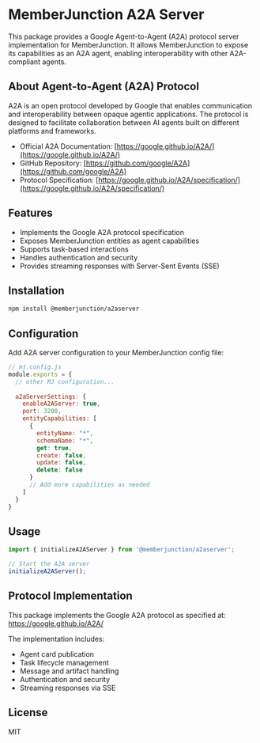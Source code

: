 # MemberJunction A2A Server

This package provides a Google Agent-to-Agent (A2A) protocol server implementation for MemberJunction. It allows MemberJunction to expose its capabilities as an A2A agent, enabling interoperability with other A2A-compliant agents.

## About Agent-to-Agent (A2A) Protocol

A2A is an open protocol developed by Google that enables communication and interoperability between opaque agentic applications. The protocol is designed to facilitate collaboration between AI agents built on different platforms and frameworks.

- Official A2A Documentation: [https://google.github.io/A2A/](https://google.github.io/A2A/)
- GitHub Repository: [https://github.com/google/A2A](https://github.com/google/A2A)
- Protocol Specification: [https://google.github.io/A2A/specification/](https://google.github.io/A2A/specification/)

## Features

- Implements the Google A2A protocol specification
- Exposes MemberJunction entities as agent capabilities
- Supports task-based interactions
- Handles authentication and security
- Provides streaming responses with Server-Sent Events (SSE)

## Installation

```bash
npm install @memberjunction/a2aserver
```

## Configuration

Add A2A server configuration to your MemberJunction config file:

```javascript
// mj.config.js
module.exports = {
  // other MJ configuration...
  
  a2aServerSettings: {
    enableA2AServer: true,
    port: 3200,
    entityCapabilities: [
      {
        entityName: "*",
        schemaName: "*", 
        get: true,
        create: false,
        update: false,
        delete: false
      }
      // Add more capabilities as needed
    ]
  }
}
```

## Usage

```javascript
import { initializeA2AServer } from '@memberjunction/a2aserver';

// Start the A2A server
initializeA2AServer();
```

## Protocol Implementation

This package implements the Google A2A protocol as specified at: https://google.github.io/A2A/

The implementation includes:
- Agent card publication
- Task lifecycle management
- Message and artifact handling
- Authentication and security
- Streaming responses via SSE

## License

MIT